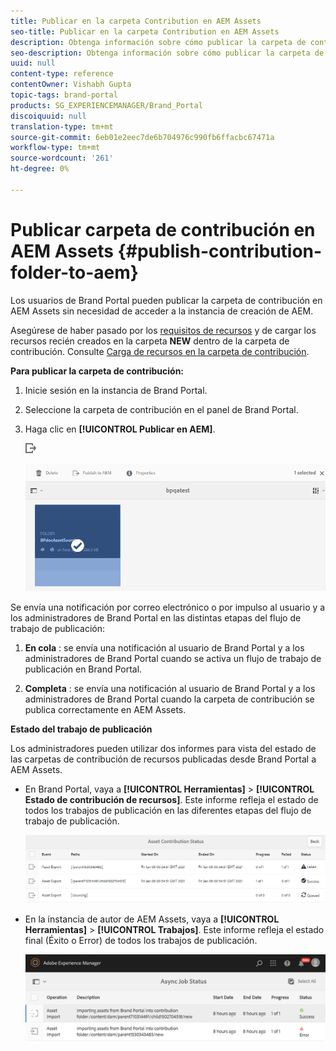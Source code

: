 ```yaml
---
title: Publicar en la carpeta Contribution en AEM Assets
seo-title: Publicar en la carpeta Contribution en AEM Assets
description: Obtenga información sobre cómo publicar la carpeta de contribución en AEM Assets en Brand Portal.
seo-description: Obtenga información sobre cómo publicar la carpeta de contribución en AEM Assets en Brand Portal.
uuid: null
content-type: reference
contentOwner: Vishabh Gupta
topic-tags: brand-portal
products: SG_EXPERIENCEMANAGER/Brand_Portal
discoiquuid: null
translation-type: tm+mt
source-git-commit: 6eb01e2eec7de6b704976c990fb6ffacbc67471a
workflow-type: tm+mt
source-wordcount: '261'
ht-degree: 0%

---
```



# Publicar carpeta de contribución en AEM Assets {#publish-contribution-folder-to-aem}

Los usuarios de Brand Portal pueden publicar la carpeta de contribución en AEM Assets sin necesidad de acceder a la instancia de creación de AEM.

Asegúrese de haber pasado por los [requisitos de recursos](brand-portal-download-asset-requirements.md) y de cargar los recursos recién creados en la carpeta **NEW** dentro de la carpeta de contribución. Consulte [Carga de recursos en la carpeta de contribución](brand-portal-upload-assets-to-contribution-folder.md).

**Para publicar la carpeta de contribución:**

1. Inicie sesión en la instancia de Brand Portal.

1. Seleccione la carpeta de contribución en el panel de Brand Portal.
1. Haga clic en **[!UICONTROL Publicar en AEM]**.

   ![](assets/export.png)

   ![](assets/publish-contribution-folder-to-aem.png)

Se envía una notificación por correo electrónico o por impulso al usuario y a los administradores de Brand Portal en las distintas etapas del flujo de trabajo de publicación:
1. **En cola** : se envía una notificación al usuario de Brand Portal y a los administradores de Brand Portal cuando se activa un flujo de trabajo de publicación en Brand Portal.

1. **Completa** : se envía una notificación al usuario de Brand Portal y a los administradores de Brand Portal cuando la carpeta de contribución se publica correctamente en AEM Assets.


**Estado del trabajo de publicación**

Los administradores pueden utilizar dos informes para vista del estado de las carpetas de contribución de recursos publicadas desde Brand Portal a AEM Assets.

* En Brand Portal, vaya a **[!UICONTROL Herramientas]** > **[!UICONTROL Estado de contribución de recursos]**. Este informe refleja el estado de todos los trabajos de publicación en las diferentes etapas del flujo de trabajo de publicación.

   ![](assets/contribution-folder-status.png)

* En la instancia de autor de AEM Assets, vaya a **[!UICONTROL Herramientas]** > **[!UICONTROL Trabajos]**. Este informe refleja el estado final (Éxito o Error) de todos los trabajos de publicación.

   ![](assets/publishing-status.png)




